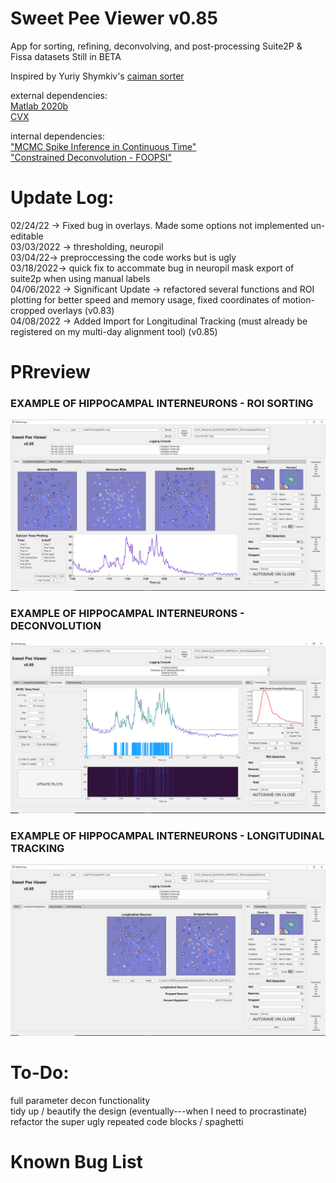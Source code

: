 # Sweet Pee Viewer v0.85
App for sorting, refining, deconvolving, and post-processing Suite2P & Fissa datasets
Still in BETA

Inspired by Yuriy Shymkiv's [caiman sorter](https://github.com/shymkivy/caiman_sorter)      

external dependencies:      
[Matlab 2020b](https://www.mathworks.com/products/new_products/release2020b.html)     
[CVX](http://cvxr.com/cvx/download/)      

internal dependencies:      
["MCMC Spike Inference in Continuous Time"](https://github.com/flatironinstitute/CaImAn-MATLAB/tree/master/deconvolution/MCMC)      
["Constrained Deconvolution - FOOPSI"](https://github.com/epnev/constrained-foopsi)     

# Update Log:  
02/24/22 -> Fixed bug in overlays. Made some options not implemented un-editable      
03/03/2022 -> thresholding, neuropil      
03/04/22-> preproccessing the code works but is ugly      
03/18/2022-> quick fix to accommate bug in neuropil mask export of suite2p when using manual labels     
04/06/2022 -> Significant Update -> refactored several functions and ROI plotting for better speed and memory usage, fixed coordinates of motion-cropped overlays (v0.83)      
04/08/2022 -> Added Import for Longitudinal Tracking (must already be registered on my multi-day alignment tool) (v0.85)      

# PRreview

### EXAMPLE OF HIPPOCAMPAL INTERNEURONS - ROI SORTING     
![example](https://github.com/darikoneil/SweetPeeViewer/blob/main/Example_1.PNG)

### EXAMPLE OF HIPPOCAMPAL INTERNEURONS - DECONVOLUTION    
![example](https://github.com/darikoneil/SweetPeeViewer/blob/main/Example_3.PNG)

### EXAMPLE OF HIPPOCAMPAL INTERNEURONS - LONGITUDINAL TRACKING     
![example](https://github.com/darikoneil/SweetPeeViewer/blob/main/Example_2.PNG)

# To-Do:
full parameter decon functionality      
tidy up / beautify the design (eventually---when I need to procrastinate)     
refactor the super ugly repeated code blocks / spaghetti 

# Known Bug List


